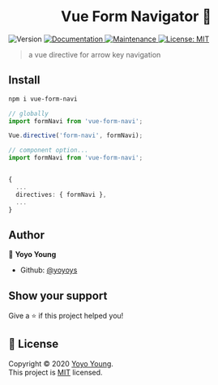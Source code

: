 <h1 align="center">Vue Form Navigator 👋</h1>
<p>
  <img alt="Version" src="https://img.shields.io/badge/version-1.0.1-blue.svg?cacheSeconds=2592000" />
  <a href="https://github.com/yoyoys/vue-form-navi#readme" target="_blank">
    <img alt="Documentation" src="https://img.shields.io/badge/documentation-yes-brightgreen.svg" />
  </a>
  <a href="https://github.com/yoyoys/vue-form-navi/graphs/commit-activity" target="_blank">
    <img alt="Maintenance" src="https://img.shields.io/badge/Maintained%3F-yes-green.svg" />
  </a>
  <a href="https://github.com/yoyoys/vue-form-navi/blob/master/LICENSE" target="_blank">
    <img alt="License: MIT" src="https://img.shields.io/github/license/yoyoys/Vue Form Navigator" />
  </a>
</p>

> a vue directive for arrow key navigation

## Install

```sh
npm i vue-form-navi
```

```ts
// globally
import formNavi from 'vue-form-navi';

Vue.directive('form-navi', formNavi);

// component option...
import formNavi from 'vue-form-navi';


{
  ...
  directives: { formNavi },
  ...
}
```

## Author

👤 **Yoyo Young**

* Github: [@yoyoys](https://github.com/yoyoys)

## Show your support

Give a ⭐️ if this project helped you!

## 📝 License

Copyright © 2020 [Yoyo Young](https://github.com/yoyoys).<br />
This project is [MIT](https://github.com/yoyoys/vue-form-navi/blob/master/LICENSE) licensed.

